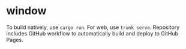 # window

To build natively, use `cargo run`.
For web, use `trunk serve`.
Repository includes GitHub workflow to automatically build and deploy to GitHub Pages.
